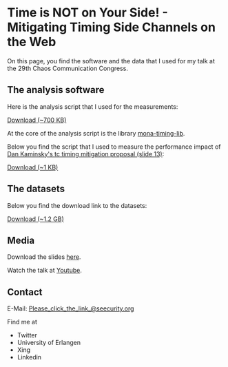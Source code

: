 # Time is NOT on Your Side! - Mitigating Timing Side Channels on the Web

On this page, you find the software and the data that I used for my talk at the
29th Chaos Communication Congress.

## The analysis software

Here is the analysis script that I used for the measurements:

[Download (~700 KB)](http://sebastian-schinzel.de/29c3/data/analysis-tool.tgz)

At the core of the analysis script is the library
[mona-timing-lib](https://github.com/seecurity/mona-timing-lib).

Below you find the script that I used to measure the performance impact of
[Dan Kaminsky's tc timing mitigation proposal (slide 13)](http://dankaminsky.com/2012/08/06/bo2012/):

[Download (~1 KB)](http://sebastian-schinzel.de/29c3/data/dakami.tgz)

## The datasets

Below you find the download link to the datasets:

[Download (~1.2 GB)](http://sebastian-schinzel.de/29c3/data/datasets.tar.bz2)

## Media

Download the slides [here](http://sebastian-schinzel.de/29c3/download/29c3-schinzel.pdf).

Watch the talk at [Youtube](https://www.youtube.com/watch?v=V3fzl4NbnF0).

## Contact

E-Mail: [Please_click_the_link_@seecurity.org](http://tinyurl.com/bowcuqq)

Find me at

* Twitter
* University of Erlangen
* Xing
* Linkedin
